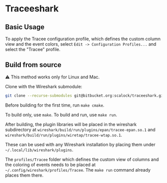 # Traceeshark

## Basic Usage

To apply the Tracee configuration profile, which defines the custom column view and the event colors, select `Edit -> Configuration Profiles...` and select the "Tracee" profile.

## Build from source

:warning: This method works only for Linux and Mac.

Clone with the Wireshark submodule:

```bash
git clone --recurse-submodules git@bitbucket.org:scalock/traceeshark.git
```

Before building for the first time, run `make cmake`.

To build only, use `make`. To build and run, use `make run`.

After building, the plugin libraries will be placed in the wireshark subdirectory at `wireshark/build/run/plugins/epan/tracee-epan.so.1` and `wireshark/build/run/plugins/wiretap/tracee-wtap.so.1`.

These can be used with any Wireshark installation by placing them under `~/.local/lib/wireshark/plugins`.

The `profiles/Tracee` folder which defines the custom view of columns and the coloring of events needs to be placed at `~/.config/wireshark/profiles/Tracee`. The `make run` command already places them there.



